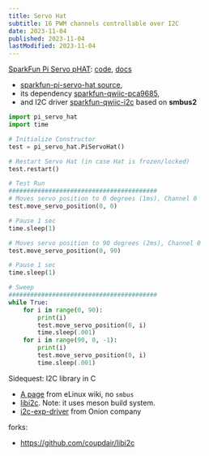 ```yaml
---
title: Servo Hat
subtitle: 16 PWM channels controllable over I2C
date: 2023-11-04
published: 2023-11-04
lastModified: 2023-11-04
---
```


[SparkFun Pi Servo pHAT](https://www.sparkfun.com/products/15316): [code](https://github.com/sparkfun/Pi_Servo_Hat/tree/v20), [docs](https://piservohat-py.readthedocs.io/en/latest/index.html)

- [sparkfun-pi-servo-hat source](https://github.com/sparkfun/PiServoHat_Py/blob/main/pi_servo_hat.py), 
- its dependency [sparkfun-qwiic-pca9685](https://github.com/sparkfun/Qwiic_PCA9685_Py/blob/main/qwiic_pca9685.py), 
- and I2C driver [sparkfun-qwiic-i2c](https://github.com/sparkfun/Qwiic_I2C_Py/blob/master/qwiic_i2c/linux_i2c.py) based on **smbus2**

```python
import pi_servo_hat
import time

# Initialize Constructor
test = pi_servo_hat.PiServoHat()

# Restart Servo Hat (in case Hat is frozen/locked)
test.restart()

# Test Run
#########################################
# Moves servo position to 0 degrees (1ms), Channel 0
test.move_servo_position(0, 0)

# Pause 1 sec
time.sleep(1)

# Moves servo position to 90 degrees (2ms), Channel 0
test.move_servo_position(0, 90)

# Pause 1 sec
time.sleep(1)

# Sweep
#########################################
while True:
    for i in range(0, 90):
        print(i)
        test.move_servo_position(0, i)
        time.sleep(.001)
    for i in range(90, 0, -1):
        print(i)
        test.move_servo_position(0, i)
        time.sleep(.001)
```

Sidequest: I2C library in C

- [A page](https://elinux.org/Interfacing_with_I2C_Devices) from eLinux wiki, no `smbus`
- [libi2c](https://github.com/amaork/libi2c/blob/master/src/i2c.c). Note: it uses meson build system.
- [i2c-exp-driver](https://github.com/OnionIoT/i2c-exp-driver/blob/master/src/lib/onion-i2c.c) from Onion company

forks:

- https://github.com/coupdair/libi2c